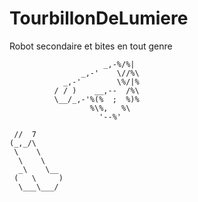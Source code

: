 # TourbillonDeLumiere
Robot secondaire et bites en tout genre

                         _,-%/%|
                    _,-'    \//%\
                _,-'        \%/|%
              / / )    __,--  /%\
              \__/_,-'%(%  ;  %)%
                      %\%,   %\
                        '--%'      

     //  7
    (_,_/\
     \    \
      \    \
      _\    \__
     (   \     )
      \___\___/  